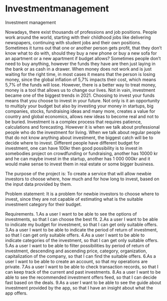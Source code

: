 # Investmentmanagement
 
Investment management 

Nowadays, there exist thousands of professions and job positions. People work around the world, starting with their childhood jobs like delivering newspapers, continuing with student jobs and their own positions. Sometimes it turns out that one or another person gets profit, that they don’t know what to do with, should they buy a new phone or buy a new sofa for an apartment or a new apartment if budget allows? 
Sometimes people don’t need to buy anything, however the funds they have are then just laying in the bank or as cash in a drawer. When money does not work and is just waiting for the right time, in most cases it means that the person is losing money, since the global inflation of 5,7% impacts their cost, which means 5,7% of the funds will lose. However, there is a better way to treat money, money is a tool that allows us to change our lives. 
Not in vain, investment became one of the biggest trends in 2021. Choosing to invest your funds means that you choose to invest in your future. Not only is it an opportunity to multiply your budget but also by investing your money in startups, big companies, stocks, fundraising ideas and many more, creates a value for country and global economics, allows new ideas to become real and not to be buried.
Investment is a complex process that requires patience, calculations and forecasting. However it is when we talk about professional people who do the investment for living. When we talk about regular people that do not know anything about investment, the biggest catch will be to decide where to invest.
Different people have different budget for investment, one can have 100kr then good possibility is to invest in somebodies project on crowdfunding or fundraising, another has 10000 kr and he can maybe invest in the startup, another has 1 000 000kr and it would make sense to invest them in real estate or some bigger business.

The purpose of the project is:
To create a service that will allow newbie investors to choose where, how much and for how long to invest, based on the input data provided by them.

Problem statement:
It is a problem for newbie investors to choose where to invest, since they are not capable of estimating what is the suitable investment category for their budget.


			

Requirements.
1.As a user I want to be able to see the options of investments, so that I can choose the best fit.
2.As a user I want to be able to indicate my budget for investment, so that I can get only suitable offers.
3.As a user I want to be able to indicate the period of return of investment, so that I can get only suitable offers.
4.As a user I want to be able to indicate categories of the investment, so that I can get only suitable offers.
5.As a user I want to be able to filter possibilities by period of return of investment, descending and ascending price, category, organization, capitalization of the company, so that I can find the suitable offers.
6.As a user I want to be able to create an account, so that my operations are private.
7.As a user I want to be able to check transaction records, so that I can keep track of the current and past investments.
8.As a user I want to be able to see the recommended investment offers feed, so that I can decide fast based on the deals.
9.As a user I want to be able to see the guide about investment provided by the app, so that I have an insight about what the app offers.


